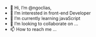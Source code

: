 - 👋 Hi, I’m @ngoclias, 
- 👀 I’m interested in front-end Developer
- 🌱 I’m currently learning javaScript
- 💞️ I’m looking to collaborate on ...
- 📫 How to reach me ...

<!---
ngoclias/ngoclias is a ✨ special ✨ repository because its `README.md` (this file) appears on your GitHub profile.
You can click the Preview link to take a look at your changes.
--->
